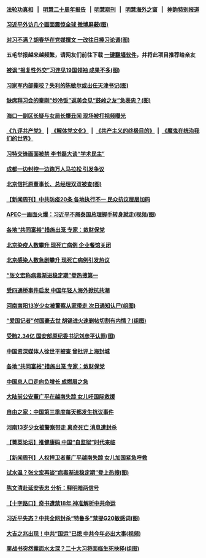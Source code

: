 #### [法轮功真相](https://github.com/gfw-breaker/truth/blob/master/README.md?t=0) &nbsp;&nbsp;|&nbsp;&nbsp; [明慧二十周年报告](https://github.com/gfw-breaker/mh-reports/blob/master/README.md?t=0) &nbsp;&nbsp;|&nbsp;&nbsp;[明慧期刊](https://github.com/gfw-breaker/mh-qikan) &nbsp;&nbsp;|&nbsp;&nbsp; [明慧海外之窗](https://github.com/gfw-breaker/mh-news/blob/master/README.md?t=0) &nbsp;&nbsp;|&nbsp;&nbsp; [神韵特别报道](https://github.com/gfw-breaker/mh-news/blob/master/shenyun.md?t=0)
#### [ 习近平外访几个画面震惊全球 微博屏蔽(图)](https://github.com/gfw-breaker/banned-news1/blob/master/pages/p2/1021963.md)
#### [ 对习不满？胡春华在党媒撰文 一改往日捧习论调(图)](https://github.com/gfw-breaker/banned-news1/blob/master/pages/p2/1021993.md)
#### [](https://github.com/gfw-breaker/banned-news1/blob/master/pages/prog204/a103578801.md)
#### 五毛举报越来越频繁，请网友们前往下载 [一键翻墙软件](https://github.com/gfw-breaker/ssr-accounts)，并将此项目推荐给亲友
#### [ 被讽“报复性外交”习连见19国领袖 成果不多(图)](https://github.com/gfw-breaker/banned-news1/blob/master/pages/p2/1022140.md)
#### [ 习家军内部撕咬？失利的陈敏尔或出任天津书记(图)](https://github.com/gfw-breaker/banned-news1/blob/master/pages/p2/1021969.md)
#### [](https://github.com/gfw-breaker/banned-news1/blob/master/pages/nsc413/n13869331.md)
#### [ 缺席拜习会的秦刚“炒冷饭”返美会见“鼓岭之友”急表忠？(图)](https://github.com/gfw-breaker/banned-news1/blob/master/pages/p2/1022051.md)
#### [](https://github.com/gfw-breaker/banned-news1/blob/master/pages/prog204/a103578615.md)
#### [ 海口一副区长疑与女局长爆丑闻 现场被打视频曝光](https://github.com/gfw-breaker/banned-news1/blob/master/pages/prog204/a103578946.md)
#### [《九评共产党》](https://github.com/begood0513/9ping.md/blob/master/README.md) &nbsp;|&nbsp; [《解体党文化》](../../../../jtdwh.md/blob/master/README.md)  &nbsp;|&nbsp; [《共产主义的终极目的》](../../../../gczydzjmd.md/blob/master/README.md) &nbsp;|&nbsp; [《魔鬼在统治我们的世界》](../../../../mgztzwmdsj.md/blob/master/README.md) 
#### [ 习特交锋画面被禁 李书磊大谈“学术民主”](https://github.com/gfw-breaker/banned-news1/blob/master/pages/prog204/a103578357.md)
#### [](https://github.com/gfw-breaker/banned-news1/blob/master/pages/nsc413/n13869336.md)
#### [ 成都一边封控一边跑万人马拉松 引发争议](https://github.com/gfw-breaker/banned-news1/blob/master/pages/prog204/a103578902.md)
#### [](https://github.com/gfw-breaker/banned-news1/blob/master/pages/prog204/a103578638.md)
#### [ 北京信托原董事长、总经理双双被查(图)](https://github.com/gfw-breaker/banned-news1/blob/master/pages/p2/1022137.md)
#### [ 【新闻周刊】中共防疫20条 各地执行不一 民众抗议层层加码](https://github.com/gfw-breaker/banned-news1/blob/master/pages/prog204/a103578701.md)
#### [ APEC一画面火爆：习近平不屑泰国总理握手转身就走(视频/图)](https://github.com/gfw-breaker/banned-news1/blob/master/pages/p1/1022038.md)
#### [ 各地“共同富裕”措施出笼 专家：敛财保党](https://github.com/gfw-breaker/banned-news1/blob/master/pages/nsc413/n13869393.md)
#### [](https://github.com/gfw-breaker/banned-news1/blob/master/pages/p2/1022054.md)
#### [ 北京染疫人数攀升 现死亡病例 企业餐馆关闭](https://github.com/gfw-breaker/banned-news1/blob/master/pages/prog204/a103578874.md)
#### [ 北京感染人数急剧攀升 现死亡病例引发热议](https://github.com/gfw-breaker/banned-news1/blob/master/pages/nsc413/n13869403.md)
#### [](https://github.com/gfw-breaker/banned-news1/blob/master/pages/nsc413/n13869264.md)
#### [](https://github.com/gfw-breaker/banned-news1/blob/master/pages/p2/1022078.md)
#### [](https://github.com/gfw-breaker/banned-news1/blob/master/pages/nsc413/n13869256.md)
#### [ “张文宏称病毒渐进稳定期”登热搜第一](https://github.com/gfw-breaker/banned-news1/blob/master/pages/prog204/a103578534.md)
#### [ 受四通桥事件启发 中国年轻人海外掀抗共潮](https://github.com/gfw-breaker/banned-news1/blob/master/pages/nf4514/n13869264.md)
#### [ 河南南阳13岁少女被警察从家带走 次日通知认尸(组图)](https://github.com/gfw-breaker/banned-news1/blob/master/pages/p1/1022115.md)
#### [](https://github.com/gfw-breaker/banned-news1/blob/master/pages/nsc413/n13869300.md)
#### [ “爱国记者”付国豪去世 胡锡进火速删帖切割有内情？(组图)](https://github.com/gfw-breaker/banned-news1/blob/master/pages/p1/1022117.md)
#### [](https://github.com/gfw-breaker/banned-news1/blob/master/pages/prog204/a103574272.md)
#### [](https://github.com/gfw-breaker/banned-news1/blob/master/pages/nf4514/n13869256.md)
#### [ 受贿2.34亿 国安部原纪委书记刘彦平认罪(图)](https://github.com/gfw-breaker/banned-news1/blob/master/pages/p2/1021970.md)
#### [ 中国资深媒体人徐世平被查 曾批评上海封城](https://github.com/gfw-breaker/banned-news1/blob/master/pages/prog204/a103578459.md)
#### [ 各地“共同富裕”措施出笼 专家：敛财保党](https://github.com/gfw-breaker/banned-news1/blob/master/pages/nf4514/n13869393.md)
#### [ 中国总人口走向负增长 成燃眉之急](https://github.com/gfw-breaker/banned-news1/blob/master/pages/prog204/a103578538.md)
#### [](https://github.com/gfw-breaker/banned-news1/blob/master/pages/soh5/672864.md)
#### [ 大陆前公安董广平在越南失踪 女儿吁国际救援](https://github.com/gfw-breaker/banned-news1/blob/master/pages/nsc413/n13869405.md)
#### [ 自由之家：中国第三季度每天都发生抗议事件](https://github.com/gfw-breaker/banned-news1/blob/master/pages/nsc413/n13869343.md)
#### [](https://github.com/gfw-breaker/banned-news1/blob/master/pages/nsc413/n13869175.md)
#### [ 河南13岁少女被警察带走 离奇死亡 消息遭封杀](https://github.com/gfw-breaker/banned-news1/blob/master/pages/prog204/a103578039.md)
#### [ 【菁英论坛】推健康码 中国“自监狱”时代来临](https://github.com/gfw-breaker/banned-news1/blob/master/pages/nsc413/n13869302.md)
#### [ 【新闻周刊】人权捍卫者董广平越南失踪 女儿加国紧急呼救](https://github.com/gfw-breaker/banned-news1/blob/master/pages/prog204/a103578696.md)
#### [ 试水温？张文宏再谈“病毒渐进稳定期”登上热搜(图)](https://github.com/gfw-breaker/banned-news1/blob/master/pages/p1/1022126.md)
#### [](https://github.com/gfw-breaker/banned-news1/blob/master/pages/nsc413/n13869278.md)
#### [](https://github.com/gfw-breaker/banned-news1/blob/master/pages/soh5/672561.md)
#### [ 陈文清赴延安表忠 分析：释明暗两信号](https://github.com/gfw-breaker/banned-news1/blob/master/pages/nsc413/n13868882.md)
#### [ 【十字路口】奇书遭禁18年 神准解析中共命运](https://github.com/gfw-breaker/banned-news1/blob/master/pages/nf4514/n13869175.md)
#### [](https://github.com/gfw-breaker/banned-news1/blob/master/pages/nsc413/n13869080.md)
#### [ 习近平失态？中共全网封杀“特鲁多”禁提G20敏感词(图)](https://github.com/gfw-breaker/banned-news1/blob/master/pages/p1/1022007.md)
#### [ 大吉之兆出现！中共“国运”已熄 中共今年必出大事(视频)](https://github.com/gfw-breaker/banned-news1/blob/master/pages/p2/998289.md)
#### [ 栗战书突然露面水太深？二十大习将面临生死抉择(组图)](https://github.com/gfw-breaker/banned-news1/blob/master/pages/p2/994904.md)
